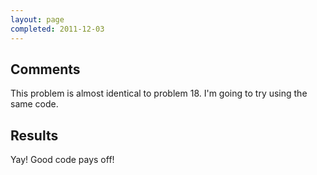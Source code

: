 ```yaml
---
layout: page
completed: 2011-12-03
---
```


## Comments

This problem is almost identical to problem 18. I'm going to try using the same code.

## Results

Yay! Good code pays off!
